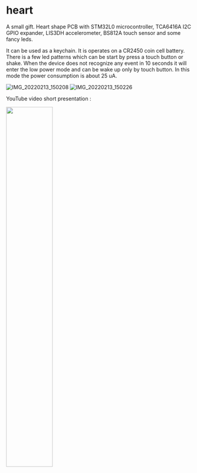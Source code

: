 # heart
A small gift. Heart shape PCB with STM32L0 microcontroller, TCA6416A I2C GPIO expander, LIS3DH accelerometer, BS812A touch sensor and some fancy leds.
 
It can be used as a keychain. It is operates on a CR2450 coin cell battery. There is a few led patterns which can be start by press a touch button or shake. When the device does not recognize any event in 10 seconds it will enter the low power mode and can be wake up only by touch button. In this mode the power consumption is about 25 uA. 

![IMG_20220213_150208](https://user-images.githubusercontent.com/88197474/167257695-5c736a34-3c77-4bcb-ab71-9b3048880d32.jpg)
![IMG_20220213_150226](https://user-images.githubusercontent.com/88197474/167257705-c4dbeb7d-0a6d-4171-bc2c-ca518b42666a.jpg)

YouTube video short presentation :


[<img src="https://user-images.githubusercontent.com/88197474/167258455-390e40ea-757a-4f82-87fb-d62289a7c00c.png" width="50%">](https://youtu.be/TwGDAYFjpBY "Heart")
